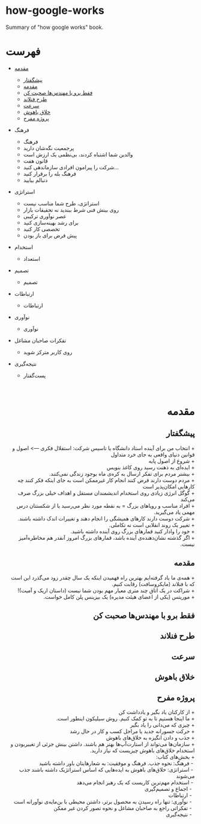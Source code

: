 # how-google-works
Summary of "how google works" book.


# فهرست

- [مقدمه](#مقدمه)
  - [پیشگفتار](#پیشگفتار)
  - [مقدمه](#مقدمه)
  - [فقط برو با مهندس‌ها صحبت کن](#فقط-برو-با-مهندسها-صحبت-کن)
  - [طرح فنلاند](#طرح-فنلاند)
  - [سرعت](#سرعت)
  - [خلاق باهوش](#خلاق-باهوش)
  - [پروژه مفرح](#پروژه-مفرح)
    
- فرهنگ	
  - فرهنگ
  - پرجمعیت نگه‌شان دارید	
  - والدین شما اشتباه کردند، بی‌نظمی یک ارزش است	
  - قانون هفت	
  - شرکت را پیرامون افرادی سازماندهی کنید…	
  - فرهنگ بله را برقرار کنید	
  - دنبالم بیایید	
- استراتژی	
  - استراتژی، طرح شما مناسب نیست
  - روی بینش فنی شرط ببندید نه تحقیقات بازار	
  - عصر نوآوری ترکیبی	
  - برای رشد بهینه‌سازی کنید	
  - تخصصی کار کنید	
  - پیش فرض برای باز بودن	
- استخدام
  - استعداد
- تصمیم	
  - تصمیم
- ارتباطات	
  - ارتباطات	
- نوآوری	
  - نوآوری	
- تفکرات صاحبان مشاغل	
  - روی کاربر مترکز شوید	
- نتیجه‌گیری	
  - پست‌گفتار	


<br/>


# <div dir="rtl">مقدمه</div>

## <div dir="rtl">پیشگفتار</div>

<div dir="rtl">
+ انتخاب من برای آینده استاد دانشگاه یا تاسیس شرکت: استقلال فکری —> اصول و قوانین دنیای واقعی به جای خرد متداول
<br>
+ شروع از اصول پایه
<br>
+ ایده‌ای به ذهنت رسید روی کاغذ بنویس
<br>
+ بیشتر مردم برای تفکر ارسال به کره‌ی ماه بوجود زندگی نمی‌کنند.
<br>
+ مردم دوست دارند فرض کنند انجام کار غیرممکن است به جای اینکه فکر کنند چه کارهایی امکان‌پذیر است
<br>
+ گوگل انرژی زیادی روی استخدام اندیشمندان مستقل و اهداف خیلی بزرگ صرف می‌کند
<br>
+ افراد مناسب و رویاهای بزرگ = به نقطه مورد نظر می‌رسید یا از شکستتان درس مهمی یاد می‌گیرید.
<br>
+ شرکت دوست دارند کارهای همیشگی را انجام دهند و تغییرات اندک داشته باشند.
<br>
+ تغییر یک روند انقلابی است نه تکاملی.
<br>
+ خود را وادار کنید قمارهای بزرگ روی آینده داشته باشید.
<br>
+ اگر گذشته نشان‌دهنده‌ی آینده باشد، قمارهای بزرگ امروز آنقدر هم مخاطره‌آمیز نیست.
</div>

## <div dir="rtl">مقدمه</div>

<div dir="rtl">
+ همه‌ی ما یاد گرفته‌ایم بهترین راه فهمیدن اینکه یک سال چقدر زود می‌گذرد این است که با فنلاند (مایکروسافت) رقابت کنیم.
<br>
+ شراکت در یک اتاق چند متری معیار مهم بودن شما نیست (داستان اریک و آمیت)!
<br>
+ موریتس (یکی از اعضای هیئت مدیره) یک بیزینس پلن کامل خواست.
</div>

## <div dir="rtl">فقط برو با مهندس‌ها صحبت کن</div>

## <div dir="rtl">طرح فنلاند</div>

## <div dir="rtl">سرعت</div>

## <div dir="rtl">خلاق باهوش</div>


## <div dir="rtl">پروژه مفرح</div>
<div dir="rtl">
+ از کارکنان یاد بگیر و یادداشت کن
<br>
+ ما اینجا هستیم تا به تو کمک کنیم. روش سیلیکون اینطور است.
<br>
+ چیزی که می‌دانی را یاد بگیر
<br>
+ حرکت جسورانه جدید یا مراحل کسب و کار در حال رشد
<br>
+ جذب و دادن انگیزه به خلاق‌های باهوش
<br>
+ سازمان‌ها می‌تواند از استارت‌آپ‌ها بهتر هم باشند. داشتن بینش جزئی از تغییربودن و استخدام خلاق‌های باهوش چیزیست که نیاز دارید.
<br>
  &#9;
+ بخش‌های کتاب:
  <br>
&nbsp;- فرهنگ: نحوه جذب. فرهنگ و موفقیت: به شعارهایتان باور داشته باشید
  <br>
&nbsp;- استراتژی: خلاق‌های باهوش به ایده‌هایی که اساس استراتژیک داشته باشند جذب می‌شوند
  <br>
&nbsp;- استخدام مهم‌ترین کاریست که یک رهبر انجام می‌دهد
  <br>
&nbsp;&nbsp;- اجماع و تصمیم‌گیری
  <br>
&nbsp;&nbsp;- ارتباطات
  <br>
&nbsp;&nbsp;- نوآوری: تنها راه رسیدن به محصول برتر، داشتن محیطی با بن‌مایه‌ی نوآورانه است
  <br>
&nbsp;&nbsp;- تفکراتی راجع به صاحبان مشاغل و نحوه تصور کردن غیر ممکن
  <br>
&nbsp;&nbsp;- نتیجه‌گیری
</div>



